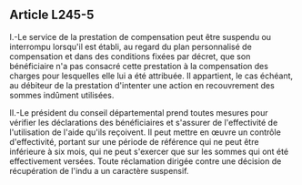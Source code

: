 ## Article L245-5

I.-Le service de la prestation de compensation peut être suspendu ou interrompu lorsqu'il est établi, au regard
du plan personnalisé de compensation et dans des conditions fixées par décret, que son bénéficiaire n'a pas
consacré cette prestation à la compensation des charges pour lesquelles elle lui a été attribuée. Il appartient,
le cas échéant, au débiteur de la prestation d'intenter une action en recouvrement des sommes indûment
utilisées.

II.-Le président du conseil départemental prend toutes mesures pour vérifier les déclarations des
bénéficiaires et s'assurer de l'effectivité de l'utilisation de l'aide qu'ils reçoivent. Il peut mettre en œuvre
un contrôle d'effectivité, portant sur une période de référence qui ne peut être inférieure à six mois, qui ne
peut s'exercer que sur les sommes qui ont été effectivement versées. Toute réclamation dirigée contre une
décision de récupération de l'indu a un caractère suspensif.

